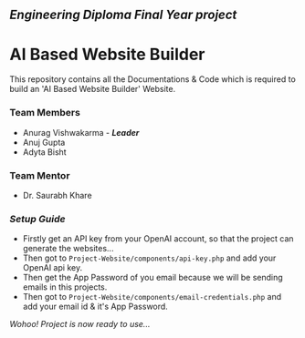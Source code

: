 ## *Engineering Diploma Final Year project*
# AI Based Website Builder
This repository contains all the Documentations &amp; Code which is required to build an 'AI Based Website Builder' Website.


### Team Members
- Anurag Vishwakarma - ***Leader***
- Anuj Gupta
- Adyta Bisht
### Team Mentor
- Dr. Saurabh Khare

### _Setup Guide_
- Firstly get an API key from your OpenAI account, so that the project can generate the websites...
- Then got to 
``
Project-Website/components/api-key.php
`` and add your OpenAI api key.
- Then get the App Password of you email because we will be sending emails in this projects.
- Then got to 
``
Project-Website/components/email-credentials.php
`` and add your email id & it's App Password.

_Wohoo! Project is now ready to use..._
